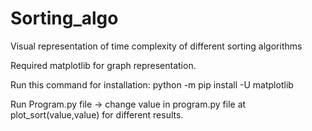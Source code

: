 # Sorting_algo
Visual representation of time complexity of different sorting algorithms

Required matplotlib for graph representation.

Run this command for installation:
python -m pip install -U matplotlib 

Run Program.py file -> 
change value in program.py file at plot_sort(value,value) for different results.
